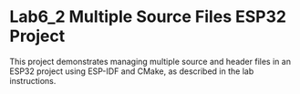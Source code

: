 # Lab6_2 Multiple Source Files ESP32 Project

This project demonstrates managing multiple source and header files in an ESP32 project using ESP-IDF and CMake, as described in the lab instructions.